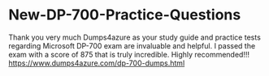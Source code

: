 # New-DP-700-Practice-Questions
Thank you very much Dumps4azure as your study guide and practice tests regarding Microsoft DP-700 exam are invaluable and helpful. I passed the exam with a score of 875 that is truly incredible. Highly recommended!!! 
https://www.dumps4azure.com/dp-700-dumps.html
